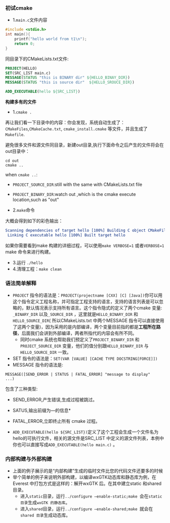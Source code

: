 ### 初试cmake

* 1.`main.c`文件内容

```c
#include <stdio.h>
int main(){
	printf("hello world from t1\n");
	return 0;
}
```

同目录下的CMakeLists.txt文件:

```cmake
PROJECT(HELLO)
SET(SRC_LIST main.c)
MESSAGE(STATUS "this is BINARY dir" ${HELLO_BINAY_DIR})
MESSAGE(STATUS "this is source dir"  ${HELLO_SROUCE_DIR})

ADD_EXECUTABLE(hello ${SRC_LIST})
```

**构建多有的文件**

* 1.`cmake .`

再让我们看一下目录中的内容：你会发现，系统自动生成了：`CMakeFiles`,`CMakeCache.txt`, `cmake_install.cmake` 等文件，并且生成了`Makefile`.

避免很多文件和源文件同目录，新建out目录,执行下面命令之后产生的文件将会在out目录中：

```
cd out
cmake ..
```

when `cmake ..`:

* `PROJECT_SOURCE_DIR`:still with the same with CMakeLists.txt file
* `PROJECT_BINARY_DIR`:watch out ,which is the cmake execute location,such as "out"

* 2.`make`命令

大概会得到如下的彩色输出：

```cmake
Scanning dependencies of target hello [100%] Building C object CMakeFiles/hello.dir/main.o
 Linking C executable hello [100%] Built target hello
```
如果你需要看到make 构建的详细过程，可以使用`make VERBOSE=1` 或者`VERBOSE=1 ` make 命令来进行构建。
* 3.运行 `./hello`
* 4.清理工程：`make clean`

### 语法简单解释

* `PROJECT` 指令的语法是：`PROJECT(projectname [CXX] [C] [Java])`你可以用这个指令定义工程名称，并可指定工程支持的语言，支持的语言列表是可以忽略的，默认情况表示支持所有语言。这个指令隐式的定义了两个cmake 变量: `_BINARY_DIR` 以及`_SOURCE_DIR` ，这里就是`HELLO_BINARY_DIR` 和`HELLO_SOURCE_DIR`( 所以CMakeLists.txt 中两个MESSAGE 指令可以直接使用了这两个变量)，因为采用的是内部编译，两个变量目前指的都是**工程所在路径**，后面我们会讲到外部编译，两者所指代的内容会有所不同。
    * 同时cmake 系统也帮助我们预定义了`PROJECT_BINARY_DIR` 和`PROJECT_SOURCE_DIR` 变量，他们的值分别跟`HELLO_BINARY_DIR` 与`HELLO_SOURCE_DIR` 一致。
* SET 指令的语法是：`SET(VAR [VALUE] [CACHE TYPE DOCSTRING[FORCE]])`
* MESSAGE 指令的语法是:

```
MESSAGE([SEND_ERROR | STATUS | FATAL_ERROR] "message to display"
...)
```
包含了三种类型:

* SEND_ERROR,产生错误,生成过程被跳过。 
* SATUS,输出前缀为—的信息* 
* FATAL_ERROR,立即终止所有 cmake 过程。

* `ADD_EXECUTABLE(hello ${SRC_LIST})`定义了这个工程会生成一个文件名为hello的可执行文件，相关的源文件是SRC_LIST 中定义的源文件列表，本例中你也可以直接写成`ADD_EXECUTABLE(hello main.c)` 。

### 内部构建与外部构建

* 上面的例子展示的是“内部构建”生成的临时文件比您的代码文件还要多的时候
* 举个简单的例子来说明外部构建，以编译wxGTK动态库和静态库为例，在Everest 中打包方式是这样的：解开wxGTK 后。在其中建立static 和shared 目录。
	* 进入`static`目录，运行`../configure –enable-static;make `会在`static 目录`生成`wxGTK 的静态库`。
	* 进入`shared`目录，运行`../configure –enable-shared;make `就会在`shared 目录`生成动态库。

